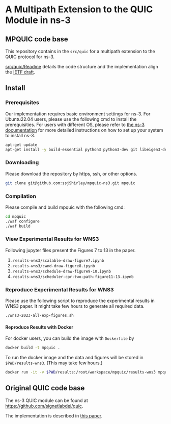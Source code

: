 
A Multipath Extension to the QUIC Module in ns-3
================================


## MPQUIC code base
This repository contains in the `src/quic` for a multipath extension to the QUIC protocol for ns-3.

[src/quic/Readme](https://github.com/ssjShirley/mpquic-ns3/blob/mpquic-1.2/src/quic/README.md) details the code structure and the implementation align the [IETF draft](https://datatracker.ietf.org/doc/draft-ietf-quic-multipath/04/).


<!-- The implementation is described in [this paper](https://arxiv.org/abs/1902.06121). -->

<!-- Please use the issue tracker for bugs/questions. -->


## Install

### Prerequisites ###

Our implementation requires basic environment settings for ns-3. For Ubuntu22.04 users, please use the following cmd to install the prerequisities. For users with different OS, please refer to [the ns-3 documentation](https://www.nsnam.org/documentation/) for more detailed instructions on how to set up your system to install ns-3.

```bash
apt-get update 
apt-get install -y build-essential python3 python3-dev git libeigen3-dev python3-pandas python3-numpy python3-matplotlib font-manager
```

### Downloading ####

Please download the repository by https, ssh, or other options.

```bash
git clone git@github.com:ssjShirley/mpquic-ns3.git mpquic
```

### Compilation ###

Please compile and build mpquic with the following cmd:

```bash
cd mpquic
./waf configure
./waf build
```

### View Experimental Results for WNS3 ###

Following jupyter files present the Figures 7 to 13 in the paper.

1. `results-wns3/scalable-draw-figure7.ipynb`
2. `results-wns3/cwnd-draw-figure8.ipynb`
3. `results-wns3/schedule-draw-figure9-10.ipynb`
4. `results-wns3/scheduler-cpr-two-path-figure11-13.ipynb`


### Reproduce Experimental Results for WNS3 ###

Please use the following script to reproduce the experimental results in WNS3 paper. It might take few hours to generate all required data.
```bash
./wns3-2023-all-exp-figures.sh
```


#### Reproduce Results with Docker ####

<!-- For docker users, please load the image by
```bash
docker load < mpquic-ns3-image.tar.gz
``` -->

For docker users, you can build the image with `Dockerfile` by
```bash
docker build -t mpquic .
```

To run the docker image and the data and figures will be stored in `$PWD/results-wns3`. (This may take few hours.)
```bash
docker run -it -v $PWD/results:/root/workspace/mpquic/results-wns3 mpquic
```


## Original QUIC code base
The ns-3 QUIC module can be found at https://github.com/signetlabdei/quic.

The implementation is described in [this paper](https://arxiv.org/abs/1902.06121).
